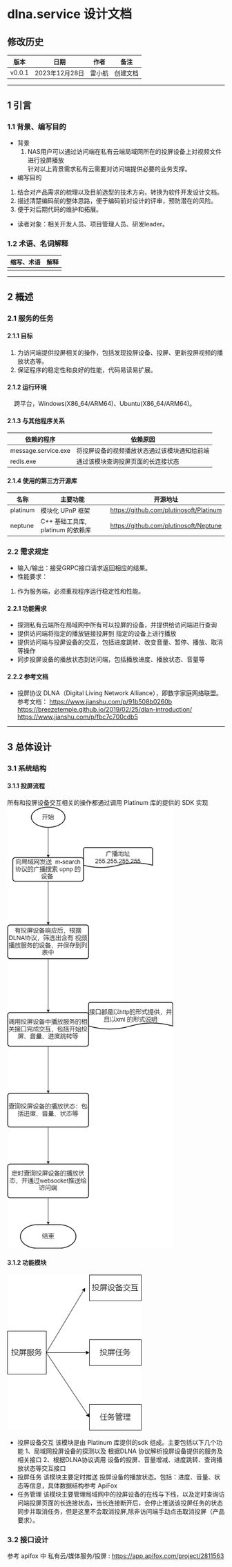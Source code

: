 # dlna.service 设计文档

## 修改历史
  | 版本 | 日期 | 作者 | 备注 |
  | -- | -- | -- | -- | 
  | v0.0.1 | 2023年12月28日 | 雷小航 | 创建文档 |

----------------
## 1 引言

### 1.1 背景、编写目的
- 背景
  1. NAS用户可以通过访问端在私有云端局域网所在的投屏设备上对视频文件进行投屏播放  
  针对以上背景需求私有云需要对访问端提供必要的业务支撑。
- 编写目的  
1. 结合对产品需求的梳理以及目前选型的技术方向，转换为软件开发设计文档。
2. 描述清楚编码前的整体思路，便于编码前对设计的评审，预防潜在的风险。
3. 便于对后期代码的维护和拓展。
- 读者对象：相关开发人员、项目管理人员、研发leader。 

### 1.2 术语、名词解释
  | 缩写、术语 | 解释 |
  | -- | -- |
  |  |  |

----------------
## 2 概述
### 2.1 服务的任务
#### 2.1.1 目标
1. 为访问端提供投屏相关的操作，包括发现投屏设备、投屏、更新投屏视频的播放状态等。
2. 保证程序的稳定性和良好的性能，代码易读易扩展。

#### 2.1.2 运行环境
&nbsp;&nbsp;&nbsp;&nbsp;跨平台，Windows(X86_64/ARM64)、Ubuntu(X86_64/ARM64)。

#### 2.1.3 与其他程序关系
  | 依赖的程序 | 依赖原因 |
  | -- | -- |
  | message.service.exe | 将投屏设备的视频播放状态通过该模块通知给前端 |
  | redis.exe | 通过该模块查询投屏页面的长连接状态 |

#### 2.1.4 使用的第三方开源库
| 名称 | 主要功能 | 开源地址 |
  | -- | -- | -- |
  | platinum | 模块化 UPnP 框架  | https://github.com/plutinosoft/Platinum |
  | neptune | C++ 基础工具库, platinum 的依赖库 |https://github.com/plutinosoft/Neptune|

### 2.2 需求规定
- 输入/输出：接受GRPC接口请求返回相应的结果。
- 性能要求：
1. 作为服务端，必须重视程序运行稳定性和性能。


#### 2.2.1 功能需求
- 探测私有云端所在局域网中所有可以投屏的设备，并提供给访问端进行查询
- 提供访问端将指定的播放链接投屏到 指定的设备上进行播放
- 提供访问端与投屏设备的交互，包括进度跳转、改变音量、暂停、播放、取消等操作
- 同步投屏设备的播放状态到访问端，包括播放进度、播放状态、音量等
#### 2.2.2 参考文档
- 投屏协议
  DLNA（Digital Living Network Alliance），即数字家庭网络联盟。
参考文档：
https://www.jianshu.com/p/91b508b0260b
https://breezetemple.github.io/2019/02/25/dlan-introduction/
https://www.jianshu.com/p/fbc7c700cdb5
  
----------------
## 3 总体设计  

### 3.1 系统结构  

#### 3.1.1 投屏流程
所有和投屏设备交互相关的操作都通过调用 Platinum 库的提供的 SDK 实现
![avatar](img\流程.drawio.png)

#### 3.1.2 功能模块
![avatar](img\功能模块.drawio.png)
- 投屏设备交互
  该模块是由 Platinum 库提供的sdk 组成。主要包括以下几个功能
  1、局域网投屏设备的探测以及 根据DLNA 协议解析投屏设备提供的服务及相关接口
  2、根据DLNA协议调用 设备的投屏、音量增减、进度跳转、查询播放状态等交互接口
- 投屏任务
  该模块主要定时推送 投屏设备的播放状态。包括：进度、音量、状态等信息，具体数据结构参考 ApiFox 
- 任务管理
  该模块主要管理局域网中的投屏设备的在线与下线，以及定时查询访问端投屏页面的长连接状态，当长连接断开后，会停止推送该投屏任务的状态同步并取消任务，但是这里不会取消投屏,除非访问端手动点击取消投屏（产品要求）。
### 3.2 接口设计
参考 apifox 中 私有云/媒体服务/投屏 : https://app.apifox.com/project/2811563